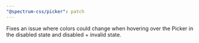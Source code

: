 ```yaml
---
"@spectrum-css/picker": patch
---
```


Fixes an issue where colors could change when hovering over the Picker in the disabled state and disabled + invalid state.
